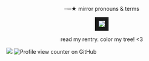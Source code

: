 <p align="center">
┈─★ mirror pronouns & terms
</p>
<p align="center">

<p align="center">
<img src="https://racgraphics.carrd.co/assets/images/gallery01/15e05baf.png?v=61542842" border="10"/>
</p>

<p align="center">
read my rentry. color my tree! <3
</p>
<p align="center">

![](https://64.media.tumblr.com/5de61d31e9b49c003ec36bcb4c4f64db/14d0010d675c53ec-ca/s75x75_c1/60dc448c46eac5d78d971c80fafdb41e8cc146f6.gif) ![Profile view counter on GitHub](https://komarev.com/ghpvc/?username=raczou)
